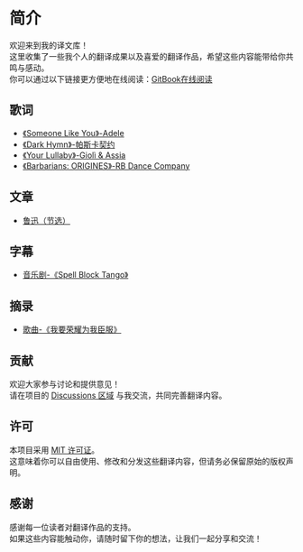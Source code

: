 # 简介

欢迎来到我的译文库！\
这里收集了一些我个人的翻译成果以及喜爱的翻译作品，希望这些内容能带给你共鸣与感动。\
你可以通过以下链接更方便地在线阅读：[GitBook在线阅读](https://lkxnifs-workspace.gitbook.io/martyr)

## 歌词

* [《Someone Like You》-Adele](lyric/someone-like-you.md)
* [《Dark Hymn》-帕斯卡契约](lyric/dark-hymn.md)
* [《Your Lullaby》-Giolì & Assia](lyric/your-lullaby.md)
* [《Barbarians: ORIGINES》-RB Dance Company](lyric/barbarians.md)

## 文章

* [鲁迅（节选）](article/luxun.md)

## 字幕

* [音乐剧-《Spell Block Tango》](subtitles/spell-block-tango.md)

## 摘录

* [歌曲-《我要荣耀为我臣服》](extract/la-gloire-a-mes-genoux.md)

## 贡献

欢迎大家参与讨论和提供意见！\
请在项目的 [Discussions 区域](https://github.com/lkxnif/translation/discussions) 与我交流，共同完善翻译内容。

## 许可

本项目采用 [MIT 许可证](https://github.com/lkxnif/translation/blob/main/LICENSE)。\
这意味着你可以自由使用、修改和分发这些翻译内容，但请务必保留原始的版权声明。

## 感谢

感谢每一位读者对翻译作品的支持。\
如果这些内容能触动你，请随时留下你的想法，让我们一起分享和交流！
